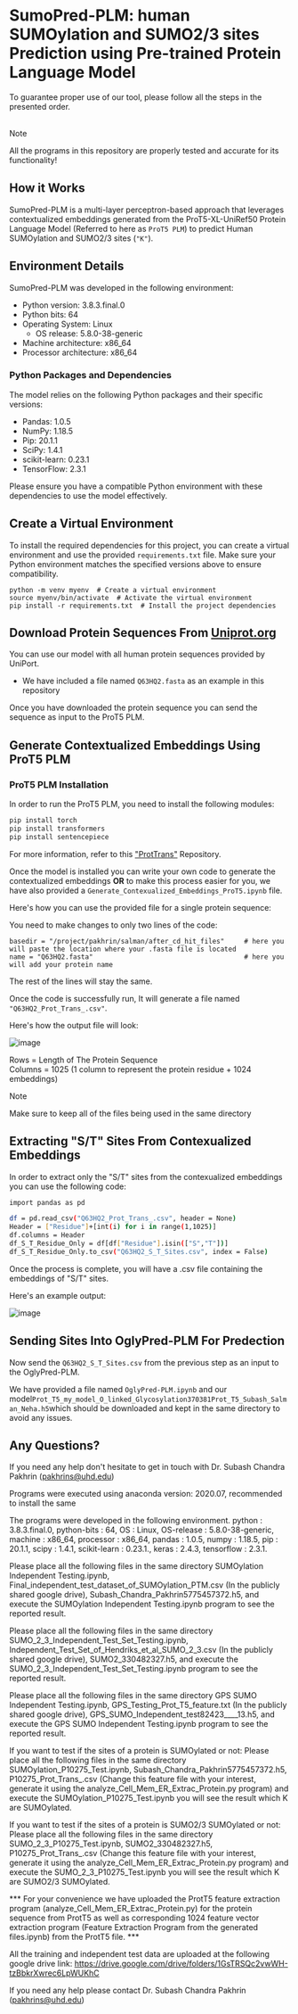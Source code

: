 # SumoPred-PLM: human SUMOylation and SUMO2/3 sites Prediction using Pre-trained Protein Language Model

To guarantee proper use of our tool, please follow all the steps in the presented order.
<br>
<br>
>[!Note]
> All the programs in this repository are properly tested and accurate for its functionality! 
## How it Works
SumoPred-PLM is a multi-layer perceptron-based approach that leverages contextualized embeddings generated
from the ProT5-XL-UniRef50 Protein Language Model (Referred to here as `ProT5 PLM`) to predict Human SUMOylation and SUMO2/3 sites (`"K"`).

## Environment Details

SumoPred-PLM was developed in the following environment:

- Python version: 3.8.3.final.0
- Python bits: 64
- Operating System: Linux
  - OS release: 5.8.0-38-generic
- Machine architecture: x86_64
- Processor architecture: x86_64

### Python Packages and Dependencies

The model relies on the following Python packages and their specific versions:

- Pandas: 1.0.5
- NumPy: 1.18.5
- Pip: 20.1.1
- SciPy: 1.4.1
- scikit-learn: 0.23.1
- TensorFlow: 2.3.1

Please ensure you have a compatible Python environment with these dependencies to use the model effectively.

## Create a Virtual Environment

To install the required dependencies for this project, you can create a virtual environment and use the provided `requirements.txt` file. Make sure your Python environment matches the specified versions above to ensure compatibility.

```
python -m venv myenv  # Create a virtual environment
source myenv/bin/activate  # Activate the virtual environment
pip install -r requirements.txt  # Install the project dependencies
```

## Download Protein Sequences From [Uniprot.org](https://www.uniprot.org/)  

You can use our model with all human protein sequences provided by UniPort.
  - We have included a file named `Q63HQ2.fasta` as an example in this repository

Once you have downloaded the protein sequence you can send the sequence as input to the ProT5 PLM.


## Generate Contextualized Embeddings Using ProT5 PLM

### ProT5 PLM Installation 

In order to run the ProT5 PLM, you need to install the following modules:
```bash
pip install torch
pip install transformers
pip install sentencepiece
```

For more information, refer to this ["ProtTrans"](https://github.com/agemagician/ProtTrans) Repository.


Once the model is installed you can write your own code to generate the contextualized embeddings **OR**
to make this process easier for you, we have also provided a `Generate_Contexualized_Embeddings_ProT5.ipynb` file.

Here's how you can use the provided file for a single protein sequence:

You need to make changes to only two lines of the code:
```
basedir = "/project/pakhrin/salman/after_cd_hit_files"     # here you will paste the location where your .fasta file is located
name = "Q63HQ2.fasta"                                      # here you will add your protein name
```
The rest of the lines will stay the same.

Once the code is successfully run, It will generate a file named `"Q63HQ2_Prot_Trans_.csv"`.

Here's how the output file will look:

<img max-width = 100% alt="image" src="https://github.com/PakhrinLab/OglyPred-PLM/blob/main/images/ProT5_Output.png">
<br>

Rows = Length of The Protein Sequence  
Columns = 1025 (1 column to represent the protein residue + 1024 embeddings)
<br>

>[!NOTE]
>Make sure to keep all of the files being used in the same directory


## Extracting "S/T" Sites From Contexualized Embeddings

In order to extract only the "S/T" sites from the contexualized embeddings you can use the following code:

``` bash
import pandas as pd

df = pd.read_csv("Q63HQ2_Prot_Trans_.csv", header = None)                     # replace with your ProtT5 embeddings file
Header = ["Residue"]+[int(i) for i in range(1,1025)]
df.columns = Header
df_S_T_Residue_Only = df[df["Residue"].isin(["S","T"])]
df_S_T_Residue_Only.to_csv("Q63HQ2_S_T_Sites.csv", index = False)            # saves the embeddings of only S and T residues

```

Once the process is complete, you will have a .csv file containing the embeddings of "S/T" sites.

Here's an example output:

<img max-width = 100% alt="image" src="https://github.com/PakhrinLab/OglyPred-PLM/blob/main/images/Extraction_S_T_Ouput.png">
<br>

## Sending Sites Into OglyPred-PLM For Predection

Now send the `Q63HQ2_S_T_Sites.csv` from the previous step as an input to the OglyPred-PLM.

We have provided a file named `OglyPred-PLM.ipynb` and
our model`Prot_T5_my_model_O_linked_Glycosylation370381Prot_T5_Subash_Salman_Neha.h5`which should be downloaded and kept in the same directory to avoid any issues.


## Any Questions?

If you need any help don't hesitate to get in touch with Dr. Subash Chandra Pakhrin (pakhrins@uhd.edu)

























Programs were executed using anaconda version: 2020.07, recommended to install the same

The programs were developed in the following environment. python : 3.8.3.final.0, python-bits : 64, OS : Linux, OS-release : 5.8.0-38-generic, machine : x86_64, processor : x86_64, pandas : 1.0.5, numpy : 1.18.5, pip : 20.1.1, scipy : 1.4.1, scikit-learn : 0.23.1., keras : 2.4.3, tensorflow : 2.3.1.

Please place all the following files in the same directory
  SUMOylation Independent Testing.ipynb,
  Final_independent_test_dataset_of_SUMOylation_PTM.csv (In the publicly shared google drive),
  Subash_Chandra_Pakhrin5775457372.h5,
  and execute the SUMOylation Independent Testing.ipynb program to see the reported result.

Please place all the following files in the same directory
  SUMO_2_3_Independent_Test_Set_Testing.ipynb,
  Independent_Test_Set_of_Hendriks_et_al_SUMO_2_3.csv (In the publicly shared google drive),
  SUMO2_330482327.h5,
  and execute the SUMO_2_3_Independent_Test_Set_Testing.ipynb program to see the reported result.
  
Please place all the following files in the same directory
  GPS SUMO Independent Testing.ipynb,
  GPS_Testing_Prot_T5_feature.txt (In the publicly shared google drive),
  GPS_SUMO_Independent_test82423____13.h5,
  and execute the GPS SUMO Independent Testing.ipynb program to see the reported result.
 
If you want to test if the sites of a protein is SUMOylated or not:
   Please place all the following files in the same directory
   SUMOylation_P10275_Test.ipynb,
   Subash_Chandra_Pakhrin5775457372.h5,
   P10275_Prot_Trans_.csv (Change this feature file with your interest, generate it using the analyze_Cell_Mem_ER_Extrac_Protein.py program)
   and execute the SUMOylation_P10275_Test.ipynb you will see the result which K are SUMOylated.
   
If you want to test if the sites of a protein is SUMO2/3 SUMOylated or not:
   Please place all the following files in the same directory
   SUMO_2_3_P10275_Test.ipynb,
   SUMO2_330482327.h5,
   P10275_Prot_Trans_.csv (Change this feature file with your interest, generate it using the analyze_Cell_Mem_ER_Extrac_Protein.py program)
   and execute the SUMO_2_3_P10275_Test.ipynb you will see the result which K are SUMO2/3 SUMOylated.
   
  *** For your convenience we have uploaded the ProtT5 feature extraction program (analyze_Cell_Mem_ER_Extrac_Protein.py) for the protein sequence from ProtT5 as well as corresponding 1024 feature vector extraction program (Feature Extraction Program from the generated files.ipynb) from the ProtT5 file. ***

All the training and independent test data are uploaded at the following google drive link: https://drive.google.com/drive/folders/1GsTRSQc2vwWH-tzBbkrXwrec6LpWUKhC

If you need any help please contact Dr. Subash Chandra Pakhrin (pakhrins@uhd.edu) 
